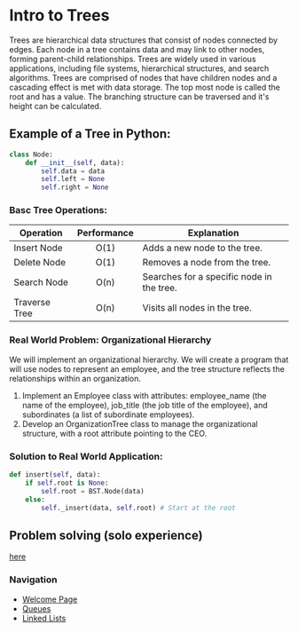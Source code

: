 # Intro to Trees
Trees are hierarchical data structures that consist of nodes connected by edges. Each node in a tree contains data and may link to other nodes, forming parent-child relationships. Trees are widely used in various applications, including file systems, hierarchical structures, and search algorithms. Trees are comprised of nodes that have children nodes and a cascading effect is met with data storage. The top most node is called the root and has a value. The branching structure can be traversed and it's height can be calculated.

## Example of a Tree in Python:
```python
class Node:
    def __init__(self, data):
        self.data = data
        self.left = None
        self.right = None
```
### Basc Tree Operations:

| Operation       | Performance | Explanation |
| --------------- |:-----------:| ----------- | 
|Insert Node	  | O(1)	    | Adds a new node to the tree.
|Delete Node	  | O(1)	    | Removes a node from the tree.
|Search Node	  | O(n)	    | Searches for a specific node in the tree.
|Traverse Tree	  | O(n)	    | Visits all nodes in the tree.



### Real World Problem: Organizational Hierarchy
We will implement an organizational hierarchy. We will create a program that will use nodes to represent an employee, and the tree structure reflects the relationships within an organization.

1. Implement an Employee class with attributes: employee_name (the name of the employee), job_title (the job title of the employee), and subordinates (a list of subordinate employees).
1. Develop an OrganizationTree class to manage the organizational structure, with a root attribute pointing to the CEO.

### Solution to Real World Application:

```py
def insert(self, data):
    if self.root is None:
        self.root = BST.Node(data)
    else:
        self._insert(data, self.root) # Start at the root

```

## Problem solving (solo experience)

[here](solution.md)

### Navigation
- [Welcome Page](welcome.md)
- [Queues](queues.md)
- [Linked Lists](linked_lists.md)